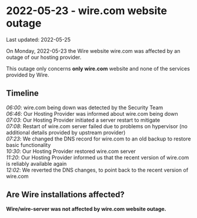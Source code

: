 # 2022-05-23 - wire.com website outage

Last updated: 2022-05-25


On Monday, 2022-05-23 the Wire website wire.com was affected by an outage of our hosting provider.

This outage only concerns **only wire.com** website and none of the services provided by Wire.

## Timeline


*06:00*: wire.com being down was detected by the Security Team\
*06:46*: Our Hosting Provider was informed about wire.com being down\
*07:03*: Our Hosting Provider initiated a server restart to mitigate\
*07:08*: Restart of wire.com server failed due to problems on hypervisor (no additional details provided by upstream provider)\
*07:23*: We changed the DNS record for wire.com to an old backup to restore basic functionality\
*10:30*: Our Hosting Provider restored wire.com server\
*11:20*: Our Hosting Provider informed us that the recent version of wire.com is reliably available again\
*12:02*: We reverted the DNS changes, to point back to the recent version of wire.com

## Are Wire installations affected?
**Wire/wire-server was not affected by wire.com website outage.**
